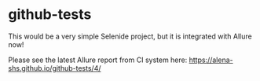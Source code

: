 # github-tests
This would be a very simple Selenide project, but it is integrated with Allure now!

Please see the latest Allure report from CI system here: https://alena-shs.github.io/github-tests/4/

